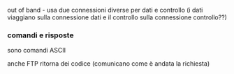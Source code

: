 out of band - usa due connessioni diverse per dati e controllo (i dati viaggiano sulla connessione dati e il controllo sulla connessione controllo??)

### comandi e risposte
sono comandi ASCII

anche FTP ritorna dei codice (comunicano come è andata la richiesta) 

